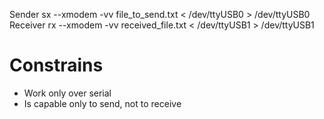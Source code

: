 Sender
sx --xmodem -vv file_to_send.txt < /dev/ttyUSB0 > /dev/ttyUSB0
Receiver
rx --xmodem -vv received_file.txt < /dev/ttyUSB1 > /dev/ttyUSB1


# Constrains

- Work only over serial
- Is capable only to send, not to receive